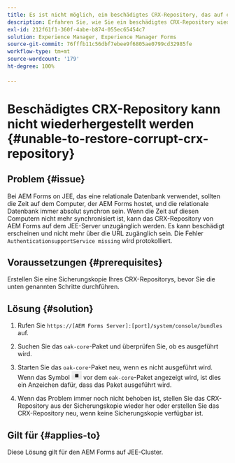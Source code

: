```yaml
---
title: Es ist nicht möglich, ein beschädigtes CRX-Repository, das auf einen JEE-Cluster-Server anwendbar ist, wiederherzustellen.
description: Erfahren Sie, wie Sie ein beschädigtes CRX-Repository wiederherstellen können.
exl-id: 212f61f1-360f-4abe-b874-055ec65454c7
solution: Experience Manager, Experience Manager Forms
source-git-commit: 76fffb11c56dbf7ebee9f6805ae0799cd32985fe
workflow-type: tm+mt
source-wordcount: '179'
ht-degree: 100%

---
```


# Beschädigtes CRX-Repository kann nicht wiederhergestellt werden {#unable-to-restore-corrupt-crx-repository}

## Problem {#issue}

Bei AEM Forms on JEE, das eine relationale Datenbank verwendet, sollten die Zeit auf dem Computer, der AEM Forms hostet, und die relationale Datenbank immer absolut synchron sein. Wenn die Zeit auf diesen Computern nicht mehr synchronisiert ist, kann das CRX-Repository von AEM Forms auf dem JEE-Server unzugänglich werden. Es kann beschädigt erscheinen und nicht mehr über die URL zugänglich sein. Die Fehler `AuthenticationsupportService missing` wird protokolliert.

## Voraussetzungen {#prerequisites}

Erstellen Sie eine Sicherungskopie Ihres CRX-Repositorys, bevor Sie die unten genannten Schritte durchführen.

## Lösung {#solution}

1. Rufen Sie `https://[AEM Forms Server]:[port]/system/console/bundles` auf.

1. Suchen Sie das `oak-core`-Paket und überprüfen Sie, ob es ausgeführt wird.

1. Starten Sie das `oak-core`-Paket neu, wenn es nicht ausgeführt wird. Wenn das Symbol ![Schaltfläche „Pause“](/help/forms/using/assets/stop.png) vor dem `oak-core`-Paket angezeigt wird, ist dies ein Anzeichen dafür, dass das Paket ausgeführt wird.

1. Wenn das Problem immer noch nicht behoben ist, stellen Sie das CRX-Repository aus der Sicherungskopie wieder her oder erstellen Sie das CRX-Repository neu, wenn keine Sicherungskopie verfügbar ist.


## Gilt für {#applies-to}

Diese Lösung gilt für den AEM Forms auf JEE-Cluster.
